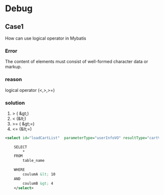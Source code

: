 # Debug

## Case1
How can use logical operator in Mybatis

### Error
The content of elements must consist of well-formed character data or markup.


### reason
logical operator (<,>,>=)


### solution

1. \>  ( \&gt;)
2. \<   (\&lt;) 
3. \>=  ( \&gt;=)
4. \<=  (\&lt;=) 

~~~ xml
<select id="loadCartList"  parameterType="userInfoVO" resultType="cartVO">
    
    SELECT
        *    
    FROM
        table_name
    
    WHERE
        coulumA &lt; 10
    AND 
        coulumB &gt; 4
    </select>

~~~~